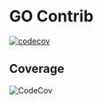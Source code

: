 # GO Contrib
[![codecov](https://codecov.io/gh/lazychanger/go-contrib/branch/main/graph/badge.svg?token=H5YEE2BY45)](https://codecov.io/gh/lazychanger/go-contrib)

## Coverage
![CodeCov](https://codecov.io/gh/lazychanger/go-contrib/branch/main/graphs/sunburst.svg?token=H5YEE2BY45)